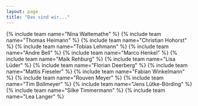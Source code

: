 ```yaml
---
layout: page
title: "Das sind wir..."
---
```


<div class="author-grid">
{% include team name="Nina Waltemathe" %}
{% include team name="Thomas Heimann" %}
{% include team name="Christian Hohorst" %}
{% include team name="Tobias Lehmann" %}
{% include team name="Andre Bell" %}
{% include team name="Marco Henkel" %}
{% include team name="Maik Rehburg" %}
{% include team name="Lisa Lüder" %}
{% include team name="Florian Deerberg" %}
{% include team name="Mattis Fieseler" %}
{% include team name="Fabian Winkelmann" %}
{% include team name="Rouven Meyer" %}
{% include team name="Tim Bollmeyer" %}
{% include team name="Jens Lütke-Börding" %}
{% include team name="Silke Timmermann" %}
{% include team name="Lea Langer" %}
</div>
